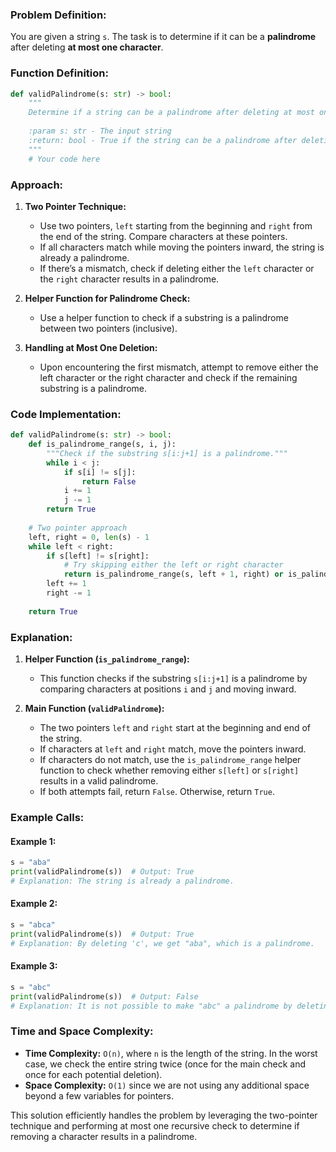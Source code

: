 ### Problem Definition:

You are given a string `s`. The task is to determine if it can be a **palindrome** after deleting **at most one character**.

### Function Definition:

```python
def validPalindrome(s: str) -> bool:
    """
    Determine if a string can be a palindrome after deleting at most one character.
    
    :param s: str - The input string
    :return: bool - True if the string can be a palindrome after deleting at most one character, otherwise False
    """
    # Your code here
```

### Approach:

1. **Two Pointer Technique:**
   - Use two pointers, `left` starting from the beginning and `right` from the end of the string. Compare characters at these pointers.
   - If all characters match while moving the pointers inward, the string is already a palindrome.
   - If there’s a mismatch, check if deleting either the `left` character or the `right` character results in a palindrome.

2. **Helper Function for Palindrome Check:**
   - Use a helper function to check if a substring is a palindrome between two pointers (inclusive).

3. **Handling at Most One Deletion:**
   - Upon encountering the first mismatch, attempt to remove either the left character or the right character and check if the remaining substring is a palindrome.

### Code Implementation:

```python
def validPalindrome(s: str) -> bool:
    def is_palindrome_range(s, i, j):
        """Check if the substring s[i:j+1] is a palindrome."""
        while i < j:
            if s[i] != s[j]:
                return False
            i += 1
            j -= 1
        return True
    
    # Two pointer approach
    left, right = 0, len(s) - 1
    while left < right:
        if s[left] != s[right]:
            # Try skipping either the left or right character
            return is_palindrome_range(s, left + 1, right) or is_palindrome_range(s, left, right - 1)
        left += 1
        right -= 1
    
    return True
```

### Explanation:

1. **Helper Function (`is_palindrome_range`):**
   - This function checks if the substring `s[i:j+1]` is a palindrome by comparing characters at positions `i` and `j` and moving inward.

2. **Main Function (`validPalindrome`):**
   - The two pointers `left` and `right` start at the beginning and end of the string.
   - If characters at `left` and `right` match, move the pointers inward.
   - If characters do not match, use the `is_palindrome_range` helper function to check whether removing either `s[left]` or `s[right]` results in a valid palindrome.
   - If both attempts fail, return `False`. Otherwise, return `True`.

### Example Calls:

#### Example 1:
```python
s = "aba"
print(validPalindrome(s))  # Output: True
# Explanation: The string is already a palindrome.
```

#### Example 2:
```python
s = "abca"
print(validPalindrome(s))  # Output: True
# Explanation: By deleting 'c', we get "aba", which is a palindrome.
```

#### Example 3:
```python
s = "abc"
print(validPalindrome(s))  # Output: False
# Explanation: It is not possible to make "abc" a palindrome by deleting only one character.
```

### Time and Space Complexity:

- **Time Complexity:** `O(n)`, where `n` is the length of the string. In the worst case, we check the entire string twice (once for the main check and once for each potential deletion).
- **Space Complexity:** `O(1)` since we are not using any additional space beyond a few variables for pointers.

This solution efficiently handles the problem by leveraging the two-pointer technique and performing at most one recursive check to determine if removing a character results in a palindrome.

